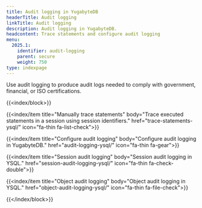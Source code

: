 ```yaml
---
title: Audit logging in YugabyteDB
headerTitle: Audit logging
linkTitle: Audit logging
description: Audit logging in YugabyteDB.
headcontent: Trace statements and configure audit logging
menu:
  2025.1:
    identifier: audit-logging
    parent: secure
    weight: 750
type: indexpage
---
```


Use audit logging to produce audit logs needed to comply with government, financial, or ISO certifications.

{{<index/block>}}

  {{<index/item
    title="Manually trace statements"
    body="Trace executed statements in a session using session identifiers."
    href="trace-statements-ysql/"
    icon="fa-thin fa-list-check">}}

  {{<index/item
    title="Configure audit logging"
    body="Configure audit logging in YugabyteDB."
    href="audit-logging-ysql/"
    icon="fa-thin fa-gear">}}

  {{<index/item
    title="Session audit logging"
    body="Session audit logging in YSQL."
    href="session-audit-logging-ysql/"
    icon="fa-thin fa-check-double">}}

  {{<index/item
    title="Object audit logging"
    body="Object audit logging in YSQL."
    href="object-audit-logging-ysql/"
    icon="fa-thin fa-file-check">}}

{{</index/block>}}
